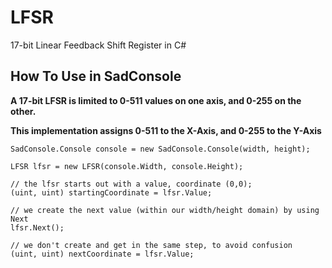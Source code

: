 # LFSR
 17-bit Linear Feedback Shift Register in C#

## How To Use in SadConsole
**A 17-bit LFSR is limited to 0-511 values on one axis, and 0-255 on the other.**

**This implementation assigns 0-511 to the X-Axis, and 0-255 to the Y-Axis**

```
SadConsole.Console console = new SadConsole.Console(width, height);

LFSR lfsr = new LFSR(console.Width, console.Height);

// the lfsr starts out with a value, coordinate (0,0);
(uint, uint) startingCoordinate = lfsr.Value;

// we create the next value (within our width/height domain) by using Next
lfsr.Next();

// we don't create and get in the same step, to avoid confusion
(uint, uint) nextCoordinate = lfsr.Value;
```
